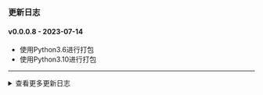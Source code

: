 ### 更新日志


#### v0.0.0.8 - 2023-07-14
* 使用Python3.6进行打包
* 使用Python3.10进行打包
---

<details onclose>
<summary>查看更多更新日志</summary>

#### v0.0.0.7 - 2023-07-14
* 使用Python3.6进行打包
---


#### v0.0.0.6 - 2023-07-04
* 使用真实的地址作为软连接的地址
---

#### v0.0.0.5 - 2023-07-04
* 输出依赖相等的文件名称
---

#### v0.0.0.4 - 2023-07-04
* 拷贝依赖环境时需要判断文件是否存在
---

#### v0.0.0.3 - 2023-07-04
* 无需拷贝cuda环境
---

#### v0.0.0.2 - 2023-07-04
* 拷贝可执行文件到Output文件夹下
---

#### v0.0.0.1 - 2023-07-04
* LDDTools打包成可执行文件
---

</details>

